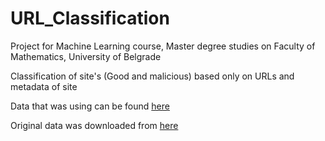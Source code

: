 # URL_Classification
Project for Machine Learning course, Master degree studies on Faculty of Mathematics, University of Belgrade

Classification of site's (Good and malicious) based only on URLs and metadata of site

Data that was using can be found [here](https://drive.google.com/drive/folders/1KGqwMCbYUHa_3AG0k07AA5dqeUZ-mHMT?usp=sharing)

Original data was downloaded from [here](https://www.kaggle.com/antonyj453/urldataset)

